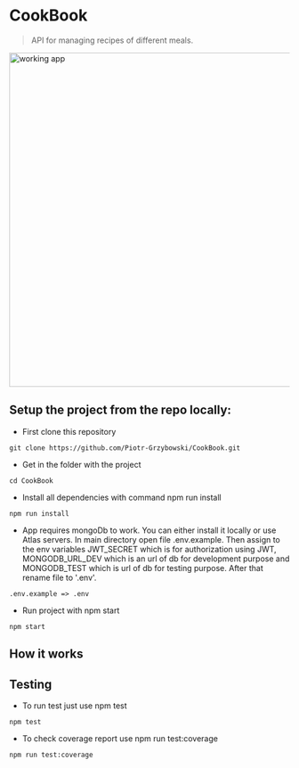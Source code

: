 # CookBook

> API for managing recipes of different meals.

<img src="https://imgupload.pl/images/2022/02/27/working_app.png" alt="working app" width="1000" height="600">

## Setup the project from the repo locally:
- First clone this repository
```shell
git clone https://github.com/Piotr-Grzybowski/CookBook.git
```
- Get in the folder with the project
```shell
cd CookBook
```
- Install all dependencies with command npm run install
``` shell
npm run install
```
- App requires mongoDb to work. You can either install it locally or use Atlas servers. In main directory open file .env.example. Then assign to the env variables JWT_SECRET which is for authorization using JWT, MONGODB_URL_DEV which is an url of db for development purpose and MONGODB_TEST which is url of db for testing purpose. After that rename file to '.env'.
``` shell 
.env.example => .env
```
- Run project with npm start
```shell
npm start
```

## How it works



## Testing

- To run test just use npm test
```shell
npm test
```
- To check coverage report use npm run test:coverage
```shell
npm run test:coverage
```

